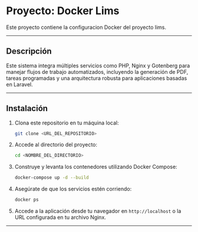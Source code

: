 # Proyecto: Docker Lims

Este proyecto contiene la configuracion Docker del proyecto lims.

---

## Descripción

Este sistema integra múltiples servicios como PHP, Nginx y Gotenberg para manejar flujos de trabajo automatizados, incluyendo la generación de PDF, tareas programadas y una arquitectura robusta para aplicaciones basadas en Laravel.

---

## Instalación

1. Clona este repositorio en tu máquina local:
   ```bash
   git clone <URL_DEL_REPOSITORIO>
   ```

2. Accede al directorio del proyecto:
   ```bash
   cd <NOMBRE_DEL_DIRECTORIO>
   ```

3. Construye y levanta los contenedores utilizando Docker Compose:
   ```bash
   docker-compose up -d --build
   ```

4. Asegúrate de que los servicios estén corriendo:
   ```bash
   docker ps
   ```

5. Accede a la aplicación desde tu navegador en `http://localhost` o la URL configurada en tu archivo Nginx.

---


